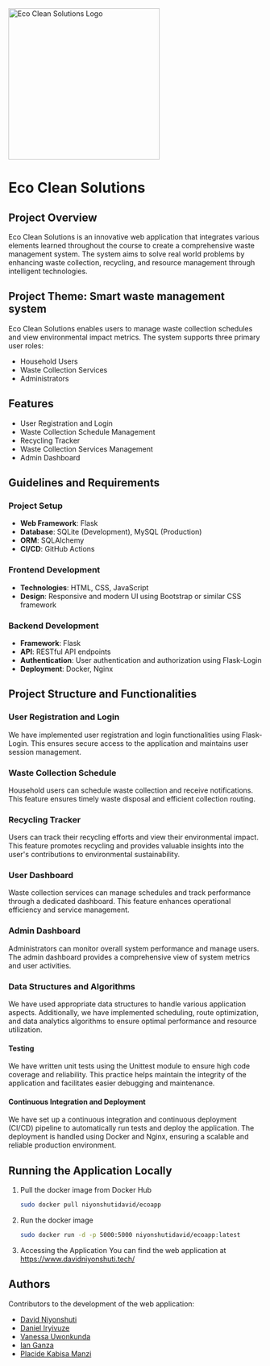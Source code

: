<img src="https://github.com/Daniel-IRYIVUZE/Eco_clean_Solutions/assets/144002340/67b875b1-bd14-46c2-8bc9-8bfde43f6c03" alt="Eco Clean Solutions Logo" width="300" height="auto">

# Eco Clean Solutions

## Project Overview
Eco Clean Solutions is an innovative web application that integrates various elements learned throughout the course to create a comprehensive waste management system. The system aims to solve real world problems by enhancing waste collection, recycling, and resource management through intelligent technologies.

## Project Theme: Smart waste management system
Eco Clean Solutions enables users to manage waste collection schedules and view environmental impact metrics. The system supports three primary user roles:

- Household Users
- Waste Collection Services
- Administrators

## Features

- User Registration and Login
- Waste Collection Schedule Management
- Recycling Tracker
- Waste Collection Services Management
- Admin Dashboard

## Guidelines and Requirements

### Project Setup
- **Web Framework**: Flask
- **Database**: SQLite (Development), MySQL (Production)
- **ORM**: SQLAlchemy
- **CI/CD**: GitHub Actions

### Frontend Development
- **Technologies**: HTML, CSS, JavaScript
- **Design**: Responsive and modern UI using Bootstrap or similar CSS framework

### Backend Development
- **Framework**: Flask
- **API**: RESTful API endpoints
- **Authentication**: User authentication and authorization using Flask-Login
- **Deployment**: Docker, Nginx

## Project Structure and Functionalities

### User Registration and Login
We have implemented user registration and login functionalities using Flask-Login. This ensures secure access to the application and maintains user session management.

### Waste Collection Schedule
Household users can schedule waste collection and receive notifications. This feature ensures timely waste disposal and efficient collection routing.

### Recycling Tracker
Users can track their recycling efforts and view their environmental impact. This feature promotes recycling and provides valuable insights into the user's contributions to environmental sustainability.

### User Dashboard
Waste collection services can manage schedules and track performance through a dedicated dashboard. This feature enhances operational efficiency and service management.

### Admin Dashboard
Administrators can monitor overall system performance and manage users. The admin dashboard provides a comprehensive view of system metrics and user activities.

### Data Structures and Algorithms
We have used appropriate data structures to handle various application aspects. Additionally, we have implemented scheduling, route optimization, and data analytics algorithms to ensure optimal performance and resource utilization.

#### Testing
We have written unit tests using the Unittest module to ensure high code coverage and reliability. This practice helps maintain the integrity of the application and facilitates easier debugging and maintenance.

#### Continuous Integration and Deployment
We have set up a continuous integration and continuous deployment (CI/CD) pipeline to automatically run tests and deploy the application. The deployment is handled using Docker and Nginx, ensuring a scalable and reliable production environment.

## Running the Application Locally
1. Pull the docker image from Docker Hub
   ```bash
   sudo docker pull niyonshutidavid/ecoapp
   ```
2. Run the docker image
   ```bash
   sudo docker run -d -p 5000:5000 niyonshutidavid/ecoapp:latest
   ```
3. Accessing the Application
  You can find the web application at https://www.davidniyonshuti.tech/

## Authors
Contributors to the development of the web application:

- [David Niyonshuti](mailto:d.niyonshuti@alustudent.com)
- [Daniel Iryivuze](mailto:d.iryivuze@alustudent.com)
- [Vanessa Uwonkunda](mailto:v.uwonkunda@alustudent.com)
- [Ian Ganza](mailto:i.ganza@alustudent.com)
- [Placide Kabisa Manzi](mailto:p.imanzi@alustudent.com)
